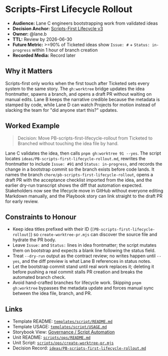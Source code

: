 # Scripts-First Lifecycle Rollout

- **Audience:** Lane C engineers bootstrapping work from validated ideas
- **Decision Anchor:** [Scripts-First Lifecycle v3](https://github.com/louis-pvs/plaincraft/blob/main/ideas/scripts-firstlifecycle-v3.md)
- **Owner:** @lane.b
- **TTL:** Review by 2026-06-30
- **Future Metric:** >=90% of Ticketed ideas show `Issue: #` + `Status: in-progress` within 1 hour of branch creation
- **Recorded Media:** Record later

## Why it Matters

Scripts-first only works when the first touch after Ticketed sets every system to the same story. The `gh:worktree` bridge updates the idea frontmatter, spawns a branch, and opens a draft PR without waiting on manual edits. Lane B keeps the narrative credible because the metadata is stamped by code, while Lane D can watch Projects for motion instead of slacking the team for "did anyone start this?" updates.

## Worked Example

> Decision: Move PB-scripts-first-lifecycle-rollout from Ticketed to Branched without touching the idea file by hand.

Lane C validates the idea, then calls `pnpm gh:worktree 91 --yes`. The script locates `ideas/PB-scripts-first-lifecycle-rollout.md`, rewrites the frontmatter to include `Issue: #91` and `Status: in-progress`, and records the change in a bootstrap commit so the branch exists before code lands. It names the branch `chore/pb-scripts-first-lifecycle-rollout`, opens a draft PR with the acceptance checklist imported from the idea, and the earlier dry-run transcript shows the diff that automation expected. Stakeholders now see the lifecycle move in GitHub without everyone editing Markdown manually, and the Playbook story can link straight to the draft PR for early review.

## Constraints to Honour

- Keep idea titles prefixed with their ID (`[PB-scripts-first-lifecycle-rollout]`) so `create-worktree-pr.mjs` can discover the source file and hydrate the PR body.
- Leave `Issue:` and `Status:` lines in idea frontmatter; the script mutates them on bootstrap and expects a blank line following the status field.
- Treat `--dry-run` output as the contract review; no writes happen until `--yes`, and the diff preview is what Lane B references in status notes.
- Let the bootstrap commit stand until real work replaces it; deleting it before pushing a real commit stalls PR creation and breaks the automated branch check.
- Avoid hand-crafted branches for lifecycle work. Skipping `pnpm gh:worktree` bypasses the metadata update and forces manual sync between the idea file, branch, and PR.

## Links

- Template README: [`templates/script/README.md`](https://github.com/louis-pvs/plaincraft/blob/main/templates/script/README.md)
- Template USAGE: [`templates/script/USAGE.md`](https://github.com/louis-pvs/plaincraft/blob/main/templates/script/USAGE.md)
- Storybook View: [Governance / Script Automation](https://louis-pvs.github.io/plaincraft/storybook/?path=/docs/governance-script-automation--docs)
- Unit README: [`scripts/ops/README.md`](https://github.com/louis-pvs/plaincraft/blob/main/scripts/ops/README.md)
- Unit Script: [`scripts/ops/create-worktree-pr.mjs`](https://github.com/louis-pvs/plaincraft/blob/main/scripts/ops/create-worktree-pr.mjs)
- Decision Record: [`ideas/PB-scripts-first-lifecycle-rollout.md`](https://github.com/louis-pvs/plaincraft/blob/main/ideas/PB-scripts-first-lifecycle-rollout.md)

